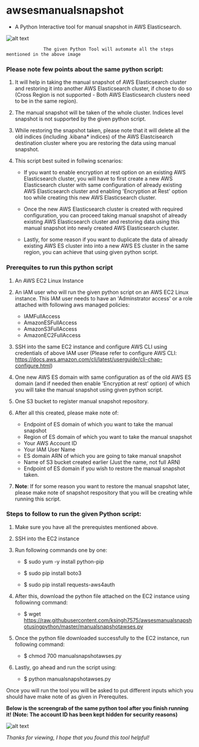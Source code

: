 # awsesmanualsnapshot

- A Python Interactive tool for manual snapshot in AWS Elasticsearch.

![alt text](https://raw.githubusercontent.com/ksingh7575/awsesmanualsnapshotusingpython/master/AWSESManualSnapshot.png)

                  The given Python Tool will automate all the steps mentioned in the above image

### Please note few points about the same python script:

1. It will help in taking the manual snapshot of AWS Elasticsearch cluster and restoring it into another AWS Elasticsearch cluster, if chose to do so (Cross Region is not supported - Both AWS Elasticsearch clusters need to be in the same region).

2. The manual snapshot will be taken of the whole cluster. Indices level snapshot is not supported by the given python script.

3. While restoring the snapshot taken, please note that it will delete all the old indices (including .kibana* indices) of the AWS Elastcisearch destination cluster where you are restoring the data using manual snapshot.

4. This script best suited in follwing scenarios:

    - If you want to enable encryption at rest option on an existing AWS Elasticsearch cluster, you will have to first create a new AWS Elasticsearch cluster with same configuration of already existing AWS Elasticsearch cluster and enabling 'Encryption at Rest' option too while creating this new AWS Elasticsearch cluster. 
    - Once the new AWS Elasticsearch cluster is created with required configuration, you can proceed taking manual snapshot of already existing AWS Elasticsearch cluster and restoring data using this manual snapshot into newly created AWS Elasticsearch cluster.
  
    - Lastly, for some reason if you want to duplicate the data of already existing AWS ES cluster into into a new AWS ES cluster in the same region, you can achieve that using given python script.
  

### Prerequites to run this python script

1. An AWS EC2 Linux Instance 

2. An IAM user who will run the given python script on an AWS EC2 Linux instance. This IAM user needs to have an 'Adminstrator access' or a role attached with following aws managed policies:

    - IAMFullAccess 
    - AmazonESFullAccess
    - AmazonS3FullAccess 
    - AmazonEC2FullAccess 
  
3. SSH into the same EC2 instance and configure AWS CLI using credentials of above IAM user (Please refer to configure AWS CLI: https://docs.aws.amazon.com/cli/latest/userguide/cli-chap-configure.html)

4. One new AWS ES domain with same configuration as of the old AWS ES domain (and if needed then enable 'Encryption at rest' option) of which you will take the manual snapshot using given python script.

5. One S3 bucket to register manual snapshot repository.

6. After all this created, please make note of:

    - Endpoint of ES domain of which you want to take the manual snapshot
    - Region of ES domain of which you want to take the manual snapshot
    - Your AWS Account ID
    - Your IAM User Name
    - ES domain ARN of which you are going to take manual snapshot
    - Name of S3 bucket created earlier (Just the name, not full ARN)
    - Endpoint of ES domain if you wish to restore the manual snapshot taken. 
  
7. **Note**: If for some reason you want to restore the manual snapshot later, please make note of snapshot respository that you will be creating while running this script.

### Steps to follow to run the given Python script:

1. Make sure you have all the prerequistes mentioned above.

2. SSH into the EC2 instance

3. Run following commands one by one:

    - $ sudo yum -y install python-pip

    - $ sudo pip install boto3

    - $ sudo pip install requests-aws4auth

4. After this, download the python file attached on the EC2 instance using followinng command:

    - $ wget https://raw.githubusercontent.com/ksingh7575/awsesmanualsnapshotusingpython/master/manualsnapshotawses.py
  
5. Once the python file downloaded successfully to the EC2 instance, run following command:

    - $ chmod 700 manualsnapshotawses.py
  
6. Lastly, go ahead and run the script using:

    - $ python manualsnapshotawses.py
    
Once you will run the tool you will be asked to put different inputs which you should have make note of as given in Prerequites.

**Below is the screengrab of the same python tool after you finish running it! (Note: The account ID has been kept hidden for security reasons)**

![alt text](https://raw.githubusercontent.com/ksingh7575/awsesmanualsnapshotusingpython/master/ScreeGrabofPythonTool.png)

*Thanks for viewing, I hope that you found this tool helpful!*
